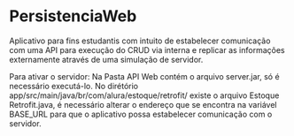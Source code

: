 # PersistenciaWeb

Aplicativo para fins estudantis com intuito de estabelecer comunicação com uma API para execução do CRUD via interna e replicar as informações externamente através de uma simulação de servidor.

Para ativar o servidor:
  Na Pasta API Web contém o arquivo server.jar, só é necessário executá-lo.
  No dirétório app/src/main/java/br/com/alura/estoque/retrofit/ existe o arquivo Estoque Retrofit.java, é necessário alterar o endereço que se encontra na variável BASE_URL para que o aplicativo possa estabelecer comunicação com o servidor.
  
